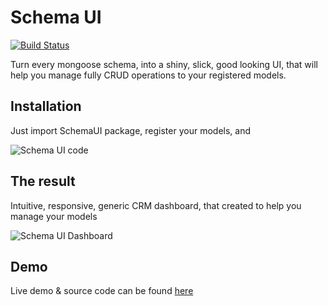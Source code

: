 # Schema UI

[![Build Status](https://travis-ci.com/molaga/schemaui.svg?branch=master)](https://travis-ci.com/molaga/schemaui)

Turn every mongoose schema, into a shiny, slick, good looking UI, that will help you manage fully CRUD operations to your registered models.

## Installation

Just import SchemaUI package, register your models, and  

![Schema UI code](https://user-images.githubusercontent.com/7160836/72008529-b8618400-325c-11ea-9919-0f346808b1ec.png)

## The result

Intuitive, responsive, generic CRM dashboard, that created to help you manage your models

![Schema UI Dashboard](https://user-images.githubusercontent.com/7160836/72006783-04122e80-3259-11ea-9079-73003ef679ac.png)

## Demo
Live demo & source code can be found [here](https://github.com/molaga/schemaui-demo)
